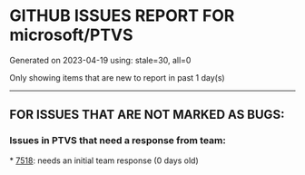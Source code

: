 
# GITHUB ISSUES REPORT FOR microsoft/PTVS


Generated on 2023-04-19 using: stale=30, all=0


Only showing items that are new to report in past 1 day(s)


---

## FOR ISSUES THAT ARE NOT MARKED AS BUGS:


### Issues in PTVS that need a response from team:


\* [7518](https://github.com/microsoft/PTVS/issues/7518 "Failed to load the template when use the python installed from Microsoft Store."): needs an initial team response (0 days old)
